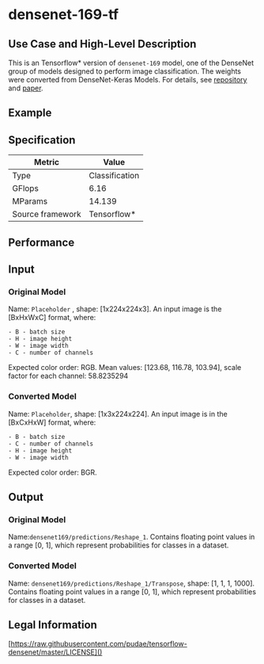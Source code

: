 # densenet-169-tf

## Use Case and High-Level Description

This is an Tensorflow\* version of `densenet-169` model, one of the DenseNet
group of models designed to perform image classification. The weights were converted from DenseNet-Keras Models. For details, see [repository](https://github.com/pudae/tensorflow-densenet/) and [paper](https://arxiv.org/pdf/1608.06993.pdf).

## Example

## Specification

| Metric                          | Value                                     |
|---------------------------------|-------------------------------------------|
| Type                            | Classification                            |
| GFlops                          | 6.16                                      |
| MParams                         | 14.139                                    |
| Source framework                | Tensorflow\*                              |

## Performance

## Input

### Original Model

Name: `Placeholder` , shape: [1x224x224x3]. An input image is the [BxHxWxC] format,
   where:

    - B - batch size
    - H - image height
    - W - image width
    - C - number of channels

   Expected color order: RGB.
   Mean values: [123.68, 116.78, 103.94], scale factor for each channel: 58.8235294

### Converted Model

Name: `Placeholder`, shape: [1x3x224x224]. An input image is in the [BxCxHxW] format,
   where:

    - B - batch size
    - C - number of channels
    - H - image height
    - W - image width

   Expected color order: BGR.

## Output

### Original Model

Name:`densenet169/predictions/Reshape_1`. Contains floating point values in a range [0, 1], which represent probabilities for classes in a dataset.

### Converted Model

Name: `densenet169/predictions/Reshape_1/Transpose`, shape: [1, 1, 1, 1000]. Contains floating point values in a range [0, 1], which represent probabilities for classes in a dataset.

## Legal Information
[https://raw.githubusercontent.com/pudae/tensorflow-densenet/master/LICENSE]()
